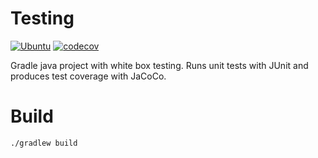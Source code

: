 # Testing
[![Ubuntu](https://github.com/SoftwareEngineering21/testing-ag0906/actions/workflows/linux-build.yml/badge.svg)](https://github.com/SoftwareEngineering21/testing-ag0906/actions/workflows/linux-build.yml)
[![codecov](https://codecov.io/gh/NANDLAB/java-testing/branch/dev/graph/badge.svg?token=SJU76D3SDR)](https://codecov.io/gh/NANDLAB/java-testing)

Gradle java project with white box testing. Runs unit tests with JUnit and produces test coverage with JaCoCo.
# Build
`./gradlew build`
